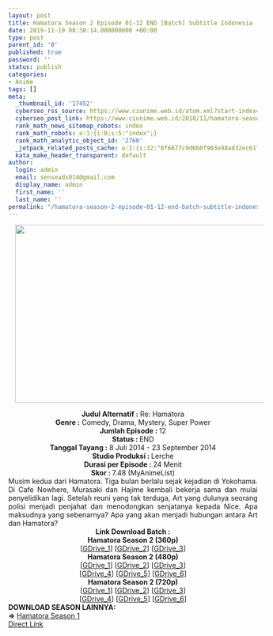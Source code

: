 ```yaml
---
layout: post
title: Hamatora Season 2 Episode 01-12 END [Batch] Subtitle Indonesia
date: 2019-11-19 08:38:14.000000000 +00:00
type: post
parent_id: '0'
published: true
password: ''
status: publish
categories:
- Anime
tags: []
meta:
  _thumbnail_id: '17452'
  cyberseo_rss_source: https://www.ciunime.web.id/atom.xml?start-index=2851&max-results=150
  cyberseo_post_link: https://www.ciunime.web.id/2018/11/hamatora-season-2-episode-01-12-end.html
  rank_math_news_sitemap_robots: index
  rank_math_robots: a:1:{i:0;s:5:"index";}
  rank_math_analytic_object_id: '2760'
  _jetpack_related_posts_cache: a:1:{s:32:"8f6677c9d6b0f903e98ad32ec61f8deb";a:2:{s:7:"expires";i:1663372546;s:7:"payload";a:0:{}}}
  kata_make_header_transparent: default
author:
  login: admin
  email: senseads014@gmail.com
  display_name: admin
  first_name: ''
  last_name: ''
permalink: "/hamatora-season-2-episode-01-12-end-batch-subtitle-indonesia/"
---
```

<div class="separator" style="clear: both; text-align: center;"><a href="https://3.bp.blogspot.com/-TE32byKzhZM/XAeDw_Mua3I/AAAAAAAADbs/aROXO4eYF_cYXYAcCiWBZy-TLZ3zvqtvwCLcBGAs/s1600/Hamatora%2BSeason%2B2%2B-%2BCiunime%2B%25282%2529.png" imageanchor="1" style="margin-left: 1em; margin-right: 1em;"><img border="0" data-original-height="720" data-original-width="1280" height="360" src="{{ site.baseurl }}/assets/2019/11/Hamatora%2BSeason%2B2%2B-%2BCiunime%2B%25282%2529.png" width="640" /></a></div>
<p>
<div style="text-align: center;"><b>Judul Alternatif :</b> Re: Hamatora</div>
<div style="text-align: center;"><b><b>Genre :</b></b> Comedy, Drama, Mystery, Super Power</div>
<div style="text-align: center;"><b>Jumlah Episode : </b>12<br /><b>Status :&nbsp;</b>END<br /><b>Tanggal Tayang :</b> 8 Juli 2014 - 23 September 2014<br /><b>Studio Produksi : </b>Lerche<br /><b>Durasi per Episode :&nbsp;</b>24 Menit</div>
<div style="text-align: center;"><b>Skor :&nbsp;</b>7.48 (MyAnimeList)</div>
<div style="text-align: justify;"></div>
<div style="text-align: justify;">Musim kedua dari Hamatora. Tiga bulan berlalu sejak kejadian di Yokohama. Di Cafe Nowhere, Murasaki dan Hajime kembali bekerja sama dan mulai penyelidikan lagi. Setelah reuni yang tak terduga, Art yang dulunya seorang polisi menjadi penjahat dan menodongkan senjatanya kepada Nice. Apa maksudnya yang sebenarnya? Apa yang akan menjadi hubungan antara Art dan Hamatora?</div>
<div style="text-align: justify;"></div>
<div style="text-align: justify;"></div>
<div style="text-align: center;"><b>Link Download Batch :</b></div>
<div style="text-align: center;">
<div style="text-align: center;"><b>Hamatora Season 2 (360p)</b></div>
</div>
<div style="text-align: center;">[<a href="https://drive.google.com/uc?id=11RMPJaSwmXRJxTu4J8hcFDxK91tmxlaP" target="_blank" rel="noopener">GDrive_1</a>] [<a href="https://drive.google.com/uc?id=1p2WKfE_yS5LYo8ThW_AO_icUW2PxG6rY" target="_blank" rel="noopener">GDrive_2</a>] [<a href="https://drive.google.com/uc?id=1JUVrexMJq8RAOnEtrS0SBkt_cAN__bD6" target="_blank" rel="noopener">GDrive_3</a>]</div>
<div style="text-align: center;"></div>
<div style="text-align: center;"><b>Hamatora Season 2 (480p)</b><br />[<a href="https://drive.google.com/uc?id=1Y4CutafYVgCVZw8gwo4TPdq2yB2KCFFl" target="_blank" rel="noopener">GDrive_1</a>] [<a href="https://drive.google.com/uc?id=1eKeWv3DrbAuTdgOIwxGvq42gdaSaU15L" target="_blank" rel="noopener">GDrive_2</a>] [<a href="https://drive.google.com/uc?id=1fl1zCFMRmpudYLU2rrj7LTWTUAXhdq95" target="_blank" rel="noopener">GDrive_3</a>]<br />[<a href="https://drive.google.com/uc?id=173Obd3kOyQNjChn348qCjDXQ8DUQSOKf" target="_blank" rel="noopener">GDrive_4</a>] [<a href="https://drive.google.com/uc?id=15vHQgspGPhPU-N0vm5Noi6QM9T4NvN_F" target="_blank" rel="noopener">GDrive_5</a>] [<a href="https://drive.google.com/uc?export=download&amp;id=1NAmziyz-K1qu0sobLchvb-QNcB8lc0ku" target="_blank" rel="noopener">GDrive_6</a>]</div>
<div style="text-align: center;"></div>
<div style="text-align: center;"><b>Hamatora Season 2 (720p)</b><br />[<a href="https://drive.google.com/uc?id=1AfoojadaLrgv0zmClG8xtucC9VmRHSYx" target="_blank" rel="noopener">GDrive_1</a>] [<a href="https://drive.google.com/uc?id=1oWKg4BZlKEJ6F_Xm6eBVWYu--vCTe6zB" target="_blank" rel="noopener">GDrive_2</a>] [<a href="https://drive.google.com/uc?id=1w_CdkyUaJzN7D5h7BuZdOuJ6R0bpnyVv" target="_blank" rel="noopener">GDrive_3</a>]<br />[<a href="https://drive.google.com/uc?id=1nNwspM9Q5s-or6iI510d15Dizx3iOYWR" target="_blank" rel="noopener">GDrive_4</a>] [<a href="https://drive.google.com/uc?id=1LkZ9LQboOv-ZIdXuxv5llOk7r5GSaIl_" target="_blank" rel="noopener">GDrive_5</a>] [<a href="https://drive.google.com/uc?export=download&amp;id=1G6m50gfVMBXE-Uxqon_da2EGWdlbYfYU" target="_blank" rel="noopener">GDrive_6</a>]
<div style="text-align: justify;"></div>
<div style="text-align: justify;"></div>
<div style="text-align: justify;"><b>DOWNLOAD SEASON LAINNYA:</b></div>
<div style="text-align: justify;"></div>
<div style="text-align: justify;"><b>=&gt;</b> <a href="https://www.ciunime.web.id/2018/11/hamatora-season-1-episode-01-12-end.html" target="_blank" rel="noopener">Hamatora Season 1</a></div>
<div style="text-align: justify;"></div>
</div>
<link rel="stylesheet" href="https://cdnjs.cloudflare.com/ajax/libs/font-awesome/4.7.0/css/font-awesome.min.css" />
<div class="divbtn"> <a href="https://handymansurrender.com/fihup8buzv?key=94550f7ce39444073321dde3b8782f97" class="btn"><i class="fa fa-download"></i> Direct Link</a> </div>

